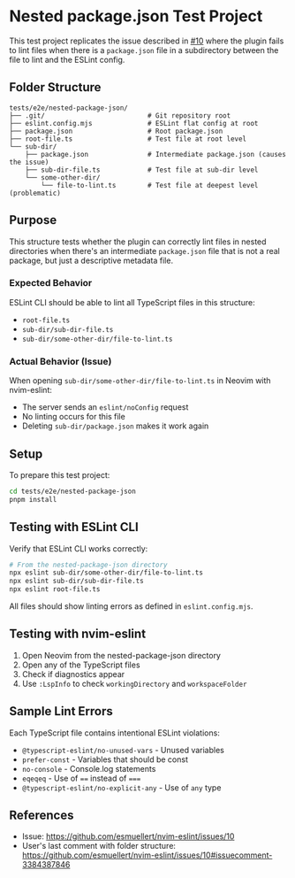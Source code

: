 # Nested package.json Test Project

This test project replicates the issue described in [#10](https://github.com/esmuellert/nvim-eslint/issues/10) where the plugin fails to lint files when there is a `package.json` file in a subdirectory between the file to lint and the ESLint config.

## Folder Structure

```
tests/e2e/nested-package-json/
├── .git/                          # Git repository root
├── eslint.config.mjs              # ESLint flat config at root
├── package.json                   # Root package.json
├── root-file.ts                   # Test file at root level
└── sub-dir/                       
    ├── package.json               # Intermediate package.json (causes the issue)
    ├── sub-dir-file.ts            # Test file at sub-dir level
    └── some-other-dir/
        └── file-to-lint.ts        # Test file at deepest level (problematic)
```

## Purpose

This structure tests whether the plugin can correctly lint files in nested directories when there's an intermediate `package.json` file that is not a real package, but just a descriptive metadata file.

### Expected Behavior

ESLint CLI should be able to lint all TypeScript files in this structure:
- `root-file.ts`
- `sub-dir/sub-dir-file.ts`
- `sub-dir/some-other-dir/file-to-lint.ts`

### Actual Behavior (Issue)

When opening `sub-dir/some-other-dir/file-to-lint.ts` in Neovim with nvim-eslint:
- The server sends an `eslint/noConfig` request
- No linting occurs for this file
- Deleting `sub-dir/package.json` makes it work again

## Setup

To prepare this test project:

```bash
cd tests/e2e/nested-package-json
pnpm install
```

## Testing with ESLint CLI

Verify that ESLint CLI works correctly:

```bash
# From the nested-package-json directory
npx eslint sub-dir/some-other-dir/file-to-lint.ts
npx eslint sub-dir/sub-dir-file.ts  
npx eslint root-file.ts
```

All files should show linting errors as defined in `eslint.config.mjs`.

## Testing with nvim-eslint

1. Open Neovim from the nested-package-json directory
2. Open any of the TypeScript files
3. Check if diagnostics appear
4. Use `:LspInfo` to check `workingDirectory` and `workspaceFolder`

## Sample Lint Errors

Each TypeScript file contains intentional ESLint violations:
- `@typescript-eslint/no-unused-vars` - Unused variables
- `prefer-const` - Variables that should be const
- `no-console` - Console.log statements
- `eqeqeq` - Use of `==` instead of `===`
- `@typescript-eslint/no-explicit-any` - Use of `any` type

## References

- Issue: https://github.com/esmuellert/nvim-eslint/issues/10
- User's last comment with folder structure: https://github.com/esmuellert/nvim-eslint/issues/10#issuecomment-3384387846
